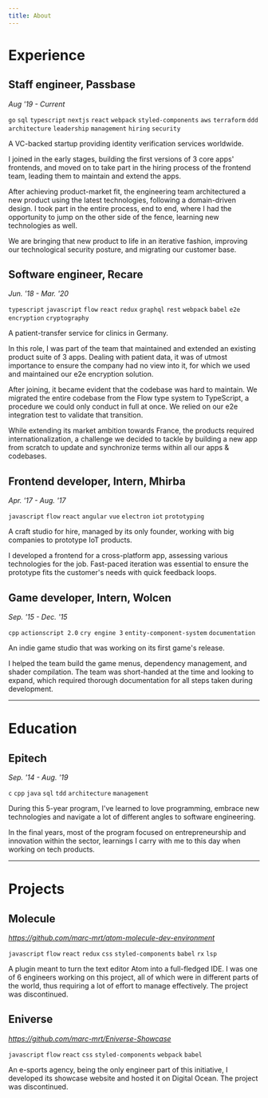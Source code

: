 ```yaml
---
title: About
---
```


# Experience

## Staff engineer, Passbase

_Aug '19 - Current_

`go` `sql` `typescript` `nextjs` `react` `webpack` `styled-components` `aws` `terraform` `ddd` `architecture` `leadership` `management` `hiring` `security`

A VC-backed startup providing identity verification services worldwide.

I joined in the early stages, building the first versions of 3 core apps' frontends, and moved on to take part in the hiring process of the frontend team, leading them to maintain and extend the apps.

After achieving product-market fit, the engineering team architectured a new product using the latest technologies, following a domain-driven design.
I took part in the entire process, end to end, where I had the opportunity to jump on the other side of the fence, learning new technologies as well.

We are bringing that new product to life in an iterative fashion, improving our technological security posture, and migrating our customer base.

## Software engineer, Recare

_Jun. '18 - Mar. '20_

`typescript` `javascript` `flow` `react` `redux` `graphql` `rest` `webpack` `babel` `e2e encryption` `cryptography`

A patient-transfer service for clinics in Germany.

In this role, I was part of the team that maintained and extended an existing product suite of 3 apps.
Dealing with patient data, it was of utmost importance to ensure the company had no view into it, for which we used and maintained our e2e encryption solution.

After joining, it became evident that the codebase was hard to maintain. We migrated the entire codebase from the Flow type system to TypeScript, a procedure we could only conduct in full at once.
We relied on our e2e integration test to validate that transition.

While extending its market ambition towards France, the products required internationalization, a challenge we decided to tackle by building a new app from scratch to update and synchronize terms within all our apps & codebases.

## Frontend developer, Intern, Mhirba

_Apr. '17 - Aug. '17_

`javascript` `flow` `react` `angular` `vue` `electron` `iot` `prototyping`

A craft studio for hire, managed by its only founder, working with big companies to prototype IoT products.

I developed a frontend for a cross-platform app, assessing various technologies for the job.
Fast-paced iteration was essential to ensure the prototype fits the customer's needs with quick feedback loops.

## Game developer, Intern, Wolcen

_Sep. '15 - Dec. '15_

`cpp` `actionscript 2.0` `cry engine 3` `entity-component-system` `documentation`

An indie game studio that was working on its first game's release.

I helped the team build the game menus, dependency management, and shader compilation.
The team was short-handed at the time and looking to expand, which required thorough documentation for all steps taken during development.

---

# Education

## Epitech

_Sep. '14 - Aug. '19_

`c` `cpp` `java` `sql` `tdd` `architecture` `management`

During this 5-year program, I've learned to love programming, embrace new technologies and navigate a lot of different angles to software engineering.

In the final years, most of the program focused on entrepreneurship and innovation within the sector, learnings I carry with me to this day when working on tech products.

---

# Projects

## Molecule

_https://github.com/marc-mrt/atom-molecule-dev-environment_

`javascript` `flow` `react` `redux` `css` `styled-components` `babel` `rx` `lsp`

A plugin meant to turn the text editor Atom into a full-fledged IDE. I was one of 6 engineers working on this project, all of which were in different parts of the world, thus requiring a lot of effort to manage effectively.
The project was discontinued.

## Eniverse

_https://github.com/marc-mrt/Eniverse-Showcase_

`javascript` `flow` `react` `css` `styled-components` `webpack` `babel`

An e-sports agency, being the only engineer part of this initiative, I developed its showcase website and hosted it on Digital Ocean.
The project was discontinued.
